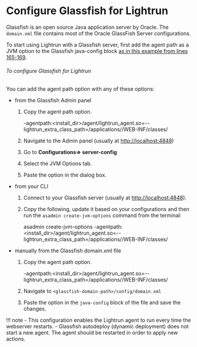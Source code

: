 # Configure Glassfish for Lightrun

Glassfish is an open source Java application server by Oracle. The `domain.xml` file contains most of the Oracle GlassFish Server configurations.

To start using Lightrun with a Glassfish server, first add the agent path as a JVM option to the Glassfish java-config block [as in this example from lines 165-169](https://github.com/javaee/glassfish/blob/master/nucleus/core/kernel/src/main/resources/org/glassfish/embed/domain.xml). 

###### To configure Glassfish for Lightrun

You can add the agent path option with any of these options:

- from the Glassfish Admin panel 

    1. Copy the agent path option. 
	
		-agentpath:<install_dir>/agent/lightrun_agent.so=--lightrun_extra_class_path=<glassfish-domain-path>/applications/<app-name>/WEB-INF/classes/
	
    2. Navigate to the Admin panel (usually at [http://localhost:4848](https://docs.oracle.com/cd/E18930_01/html/821-2432/ggllq.html))
	
	3. Go to **Configurations=> server-config**
	
	4. Select the JVM Options tab.
	
	4. Paste the option in the dialog box.

- from your CLI

    1. Connect to your Glassfish server (usually at <http://localhost:4848>). 
	
	2. Copy the following, update it based on your configurations and then run the `asadmin create-jvm-options` command from the terminal:

        asadmin create-jvm-options -agentpath:<install_dir>/agent/lightrun_agent.so=--lightrun_extra_class_path=<glassfish-domain-path>/applications/<app-name>/WEB-INF/classes/

- manually from the Glassfish domain.xml file 

    1. Copy the agent path option. 
	

		-agentpath:<install_dir>/agent/lightrun_agent.so=--lightrun_extra_class_path=<glassfish-domain-path>/applications/<app-name>/WEB-INF/classes/
	
	2. Navigate to `<glassfish-domain-path>/config/domain.xml`
	
	3. Paste the option in the `java-config` block of the file and save the changes.

!!! note
    -  This configuration enables the Lightrun agent to run every time the webserver restarts.
    -  Glassfish autodeploy (dynamic deployment) does not start a new agent. The agent should be restarted in order to apply new actions.